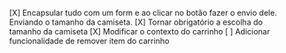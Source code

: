 [X] Encapsular tudo com um form e ao clicar no botão fazer o envio dele. Enviando o tamanho da camiseta.
[X] Tornar obrigatório a escolha do tamanho da camiseta
[X] Modificar o contexto do carrinho
[ ] Adicionar funcionalidade de remover item do carrinho
